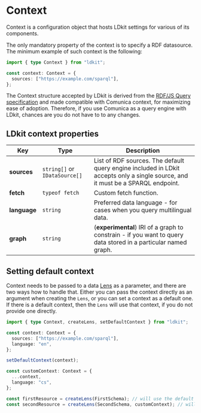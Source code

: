# Context

Context is a configuration object that hosts LDkit settings for various of its
components.

The only mandatory property of the context is to specify a RDF datasource. The
minimum example of such context is the following:

```ts
import { type Context } from "ldkit";

const context: Context = {
  sources: ["https://example.com/sparql"],
};
```

The Context structure accepted by LDkit is derived from the
[RDF/JS Query specification](https://rdf.js.org/query-spec/) and made compatible
with Comunica context, for maximizing ease of adoption. Therefore, if you use
Comunica as a query engine with LDkit, chances are you do not have to to any
changes.

## LDkit context properties

| Key          | Type                          | Description                                                                                                                     |
| ------------ | ----------------------------- | ------------------------------------------------------------------------------------------------------------------------------- |
| **sources**  | `string[]` or `IDataSource[]` | List of RDF sources. The default query engine included in LDkit accepts only a single source, and it must be a SPARQL endpoint. |
| **fetch**    | `typeof fetch`                | Custom fetch function.                                                                                                          |
| **language** | `string`                      | Preferred data language - for cases when you query multilingual data.                                                           |
| **graph**    | `string`                      | (**experimental**) IRI of a graph to constrain - if you want to query data stored in a particular named graph.                  |

## Setting default context

Context needs to be passed to a data [Lens](./lens) as a parameter, and there
are two ways how to handle that. Either you can pass the context directly as an
argument when creating the `Lens`, or you can set a context as a default one. If
there is a default context, then the `Lens` will use that context, if you do not
provide one directly.

```ts
import { type Context, createLens, setDefaultContext } from "ldkit";

const context: Context = {
  sources: ["https://example.com/sparql"],
  language: "en",
};

setDefaultContext(context);

const customContext: Context = {
  ...context,
  language: "cs",
};

const firstResource = createLens(FirstSchema); // will use the default context
const secondResource = createLens(SecondSchema, customContext); // will use custom context
```
